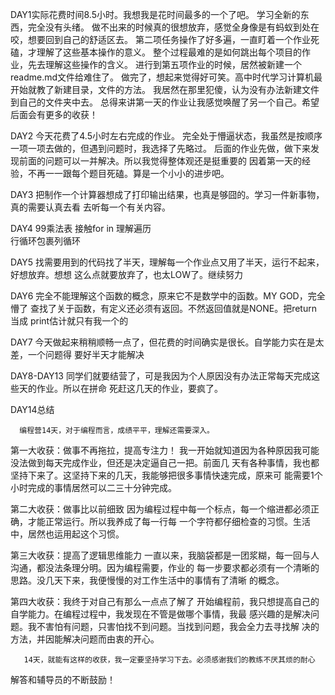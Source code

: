 ﻿DAY1实际花费时间8.5小时。我想我是花时间最多的一个了吧。
学习全新的东西，完全没有头绪。
做不出来的时候真的很想放弃，感觉全身像是有蚂蚁到处在咬，想要回到自己的舒适区去。
第二项任务操作了好多遍，一直盯着一个作业死磕，才理解了这些基本操作的意义。
整个过程最难的是如何跳出每个项目的作业，先去理解这些操作的含义。
进行到第五项作业的时候，居然被新建一个readme.md文件给难住了。
做完了，想起来觉得好可笑。高中时代学习计算机最开始就教了新建目录，文件的方法。
我居然在那里犯傻，认为没有办法新建文件到自己的文件夹中去。
总得来讲第一天的作业让我感觉唤醒了另一个自己。希望后面会有更多的收获！


DAY2
今天花费了4.5小时左右完成的作业。
完全处于懵逼状态，我虽然是按顺序一项一项去做的，但遇到问题时，我选择了先略过。
后面的作业先做，做下来发现前面的问题可以一并解决。所以我觉得整体观还是挺重要的
因着第一天的经验，不再一一跟每个题目死磕。算是一个小小的进步吧。

DAY3
把制作一个计算器想成了打印输出结果，也真是够囧的。学习一件新事物，真的需要认真去看
去听每一个有关内容。

DAY4
99乘法表
接触for in  理解遍历  
行循环包裹列循环

DAY5
找需要用到的代码找了半天，理解每一个作业点又用了半天，运行不起来，好想放弃。想想
这么点就要放弃了，也太LOW了。继续努力

DAY6
完全不能理解这个函数的概念，原来它不是数学中的函数。MY GOD，完全懵了
查找了关于函数，有定义还必须有返回。不然返回值就是NONE。把return 当成
print估计就只有我一个的

DAY7
今天做起来稍稍顺畅一点了，但花费的时间确实是很长。自学能力实在是太差，一个问题得
要好半天才能解决

DAY8-DAY13
同学们就要结营了，可是我因为个人原因没有办法正常每天完成这些天的作业。所以在拼命
死赶这几天的作业，要疯了。




DAY14总结


      编程营14天，对于编程而言，成绩平平，理解还需要深入。
第一大收获：做事不再拖拉，提高专注力！
     我一开始就知道因为各种原因我可能没法做到每天完成作业，但还是决定逼自己一把。前面几
天有各种事情，我也都坚持下来了。这坚持下来的几天，我能够把很多事情快速完成，原来可
能需要1个小时完成的事情居然可以二三十分钟完成。

第二大收获：做事比以前细致
     因为编程过程中每一个标点，每一个缩进都必须正确，才能正常运行。所以我养成了每一行每
一个字符都仔细检查的习惯。生活中，居然也运用起这个习惯。

第三大收获：提高了逻辑思维能力
      一直以来，我脑袋都是一团浆糊，每一回与人沟通，都没法条理分明。因为编程需要，作业的
每一步要求都必须有一个清晰的思路。没几天下来，我便慢慢的对工作生活中的事情有了清晰
的概念。

第四大收获：我终于对自己有那么一点点了解了
      开始编程前，我只想提高自己的自学能力。在编程过程中，我发现在不管是做哪个事情，我最
感兴趣的是解决问题。我不害怕有问题，只害怕找不到问题。当找到问题，我会全力去寻找解
决的方法，并因能解决问题而由衷的开心。

       14天，就能有这样的收获，我一定要坚持学习下去。必须感谢我们的教练不厌其烦的耐心
解答和辅导员的不断鼓励！


